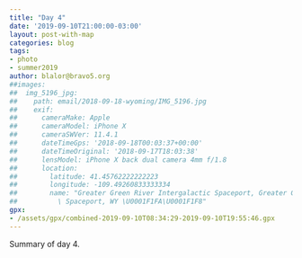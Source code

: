 ```yaml
---
title: "Day 4"
date: '2019-09-10T21:00:00-03:00'
layout: post-with-map
categories: blog
tags:
- photo
- summer2019
author: blalor@bravo5.org
##images:
##  img_5196_jpg:
##    path: email/2018-09-18-wyoming/IMG_5196.jpg
##    exif:
##      cameraMake: Apple
##      cameraModel: iPhone X
##      cameraSWVer: 11.4.1
##      dateTimeGps: '2018-09-18T00:03:37+00:00'
##      dateTimeOriginal: '2018-09-17T18:03:38'
##      lensModel: iPhone X back dual camera 4mm f/1.8
##      location:
##        latitude: 41.45762222222223
##        longitude: -109.49260833333334
##        name: "Greater Green River Intergalactic Spaceport, Greater Green River Intergalactic\
##          \ Spaceport, WY \U0001F1FA\U0001F1F8"
gpx:
- /assets/gpx/combined-2019-09-10T08:34:29-2019-09-10T19:55:46.gpx
---
```


Summary of day 4. 

<!--
{% include exif-image.html img=page.images.img_5196_jpg %}
-->

